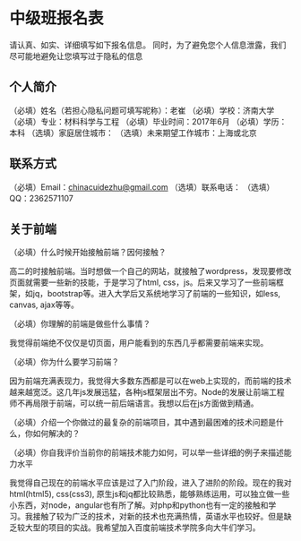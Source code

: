 # 中级班报名表

请认真、如实、详细填写如下报名信息。
同时，为了避免您个人信息泄露，我们尽可能地避免让您填写过于隐私的信息

## 个人简介

（必填）姓名（若担心隐私问题可填写昵称）：老崔
（必填）学校：济南大学
（必填）专业：材料科学与工程
（必填）毕业时间：2017年6月
（必填）学历：本科
（选填）家庭居住城市：
（选填）未来期望工作城市：上海或北京

## 联系方式

（必填）Email：chinacuidezhu@gmail.com
（选填）联系电话：
（选填）QQ：2362571107

## 关于前端

（必填）什么时候开始接触前端？因何接触？

高二的时接触前端。当时想做一个自己的网站，就接触了wordpress，发现要修改页面就需要一些新的技能，于是学习了html, css，js。后来又学习了一些前端框架，如jq，bootstrap等。进入大学后又系统地学习了前端的一些知识，如less, canvas, ajax等等。

（必填）你理解的前端是做些什么事情？

我觉得前端绝不仅仅是切页面，用户能看到的东西几乎都需要前端来实现。

（必填）你为什么要学习前端？

因为前端充满表现力，我觉得大多数东西都是可以在web上实现的，而前端的技术越来越宽泛。这几年js发展迅猛，各种js框架层出不穷。Node的发展让前端工程师不再局限于前端，可以统一前后端语言。我想以后在js方面做到精通。

（必填）介绍一个你做过的最复杂的前端项目，其中遇到最困难的技术问题是什么，你如何解决的？



（必填）你自我评价当前你的前端技术能力如何，可以举一些详细的例子来描述能力水平

我觉得自己现在的前端水平应该是过了入门阶段，进入了进阶的阶段。现在的我对html(html5), css(css3), 原生js和jq都比较熟悉，能够熟练运用，可以独立做一些小东西，对node，angular也有所了解。对php和python也有一定的接触和学习。我接触了较为广泛的技术，对新的技术也充满热情，英语水平也较好。但是缺乏较大型的项目的实战。我希望加入百度前端技术学院多向大牛们学习。
